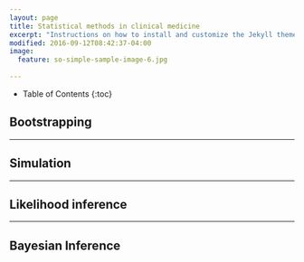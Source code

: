 ```yaml
---
layout: page
title: Statistical methods in clinical medicine 
excerpt: "Instructions on how to install and customize the Jekyll theme So Simple."
modified: 2016-09-12T08:42:37-04:00
image:
  feature: so-simple-sample-image-6.jpg
 
---
```


* Table of Contents
{:toc}

## Bootstrapping


---

## Simulation


---

## Likelihood inference


---

## Bayesian Inference




